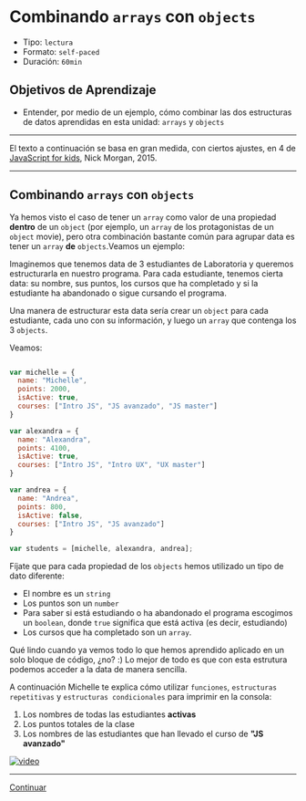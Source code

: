 # Combinando `arrays` con `objects`
- Tipo: `lectura`
- Formato: `self-paced`
- Duración: `60min`

## Objetivos de Aprendizaje

- Entender, por medio de un ejemplo, cómo combinar las dos estructuras de datos aprendidas en esta unidad: `arrays` y `objects`

***

El texto a continuación se basa en gran medida, con ciertos ajustes, en 4 de [JavaScript for kids](http://pepa.holla.cz/wp-content/uploads/2015/11/JavaScript-for-Kids.pdf), Nick Morgan, 2015.

***

## Combinando `arrays` con `objects`
Ya hemos visto el caso de tener un `array` como valor de una propiedad **dentro** de un `object` (por ejemplo, un `array` de los protagonistas de un `object` movie), pero otra combinación bastante común para agrupar data es tener un `array` **de** `objects`.Veamos un ejemplo:

Imaginemos que tenemos data de 3 estudiantes de Laboratoria y queremos estructurarla en nuestro programa. Para cada estudiante, tenemos cierta data: su nombre, sus puntos, los cursos que ha completado y si la estudiante ha abandonado o sigue cursando el programa.

Una manera de estructurar esta data sería crear un `object` para cada estudiante, cada uno con su información, y luego un `array` que contenga los 3 `objects`.

Veamos:

```js

var michelle = {
  name: "Michelle",
  points: 2000,
  isActive: true,
  courses: ["Intro JS", "JS avanzado", "JS master"]
}

var alexandra = {
  name: "Alexandra",
  points: 4100,
  isActive: true,
  courses: ["Intro JS", "Intro UX", "UX master"]
}

var andrea = {
  name: "Andrea",
  points: 800,
  isActive: false,
  courses: ["Intro JS", "JS avanzado"]
}

var students = [michelle, alexandra, andrea];

```

Fíjate que para cada propiedad de los `objects` hemos utilizado un tipo de dato diferente:
* El nombre es un `string`
* Los puntos son un `number`
* Para saber si está estudiando o ha abandonado el programa escogimos un `boolean`, donde `true` significa que está activa (es decir, estudiando)
* Los cursos que ha completado son un `array`.

Qué lindo cuando ya vemos todo lo que hemos aprendido aplicado en un solo bloque de código, ¿no? :) Lo mejor de todo es que con esta estrutura podemos acceder a la data de manera sencilla.

A continuación Michelle te explica cómo utilizar `funciones`, `estructuras repetitivas` y `estructuras condicionales` para imprimir en la consola:

1. Los nombres de todas las estudiantes **activas**
2. Los puntos totales de la clase
3. Los nombres de las estudiantes que han llevado el curso de **"JS avanzado"**

[![video](https://img.youtube.com/vi/M4vXJ62IIlI/0.jpg)](https://www.youtube.com/watch?v=M4vXJ62IIlI)

***

[Continuar](08-practical-cases.md)
